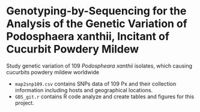 # Genotyping-by-Sequencing for the Analysis of the Genetic Variation of Podosphaera xanthii, Incitant of Cucurbit Powdery Mildew 
Study genetic variation of 109  *Podospheara xanthii* isolates, which causing cucurbits powdery mildew worldwide <br>

- `map2snp109.csv` contains SNPs data of 109 Px and their collection information including hosts and geographical locations. 
- `GBS_git.r` contains R code analyze and create tables and figures for this project.
